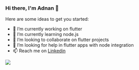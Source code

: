### Hi there, I'm Adnan 👋

Here are some ideas to get you started:

- 🔭 I’m currently working on flutter
- 🌱 I’m currently learning node.js
- 👯 I’m looking to collaborate on flutter projects
- 🤔 I’m looking for help in flutter apps with node integration
- 📫 Reach me on [Linkedin](https://www.linkedin.com/in/adnan-ali-4328751b7/)


<img src = "https://github-readme-stats.vercel.app/api?username=Adnanali777&&show_icons=true&title_color=ffffff&icon_color=bb2acf&text_color=daf7dc&bg_color=151515">
